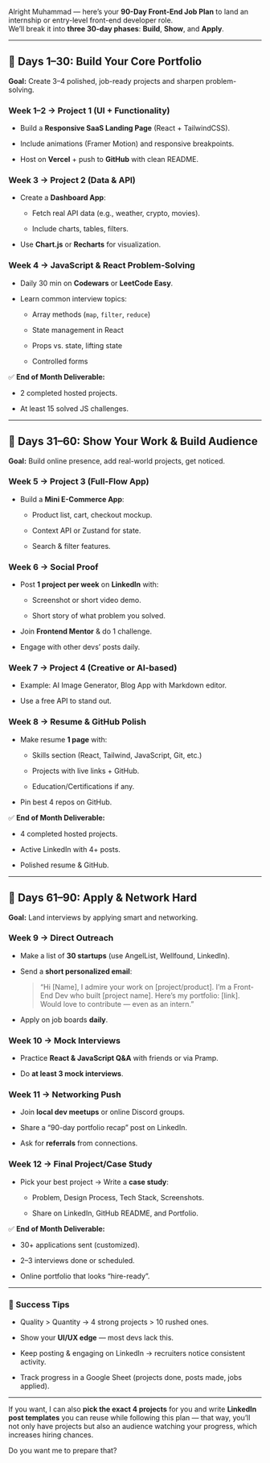 Alright Muhammad — here’s your **90-Day Front-End Job Plan** to land an internship or entry-level front-end developer role.  
We’ll break it into **three 30-day phases**: **Build**, **Show**, and **Apply**.

---

## **📅 Days 1–30: Build Your Core Portfolio**

**Goal:** Create 3–4 polished, job-ready projects and sharpen problem-solving.

### **Week 1–2 → Project 1 (UI + Functionality)**

- Build a **Responsive SaaS Landing Page** (React + TailwindCSS).
    
- Include animations (Framer Motion) and responsive breakpoints.
    
- Host on **Vercel** + push to **GitHub** with clean README.
    

### **Week 3 → Project 2 (Data & API)**

- Create a **Dashboard App**:
    
    - Fetch real API data (e.g., weather, crypto, movies).
        
    - Include charts, tables, filters.
        
- Use **Chart.js** or **Recharts** for visualization.
    

### **Week 4 → JavaScript & React Problem-Solving**

- Daily 30 min on **Codewars** or **LeetCode Easy**.
    
- Learn common interview topics:
    
    - Array methods (`map`, `filter`, `reduce`)
        
    - State management in React
        
    - Props vs. state, lifting state
        
    - Controlled forms
        

✅ **End of Month Deliverable:**

- 2 completed hosted projects.
    
- At least 15 solved JS challenges.
    

---

## **📅 Days 31–60: Show Your Work & Build Audience**

**Goal:** Build online presence, add real-world projects, get noticed.

### **Week 5 → Project 3 (Full-Flow App)**

- Build a **Mini E-Commerce App**:
    
    - Product list, cart, checkout mockup.
        
    - Context API or Zustand for state.
        
    - Search & filter features.
        

### **Week 6 → Social Proof**

- Post **1 project per week** on **LinkedIn** with:
    
    - Screenshot or short video demo.
        
    - Short story of what problem you solved.
        
- Join **Frontend Mentor** & do 1 challenge.
    
- Engage with other devs’ posts daily.
    

### **Week 7 → Project 4 (Creative or AI-based)**

- Example: AI Image Generator, Blog App with Markdown editor.
    
- Use a free API to stand out.
    

### **Week 8 → Resume & GitHub Polish**

- Make resume **1 page** with:
    
    - Skills section (React, Tailwind, JavaScript, Git, etc.)
        
    - Projects with live links + GitHub.
        
    - Education/Certifications if any.
        
- Pin best 4 repos on GitHub.
    

✅ **End of Month Deliverable:**

- 4 completed hosted projects.
    
- Active LinkedIn with 4+ posts.
    
- Polished resume & GitHub.
    

---

## **📅 Days 61–90: Apply & Network Hard**

**Goal:** Land interviews by applying smart and networking.

### **Week 9 → Direct Outreach**

- Make a list of **30 startups** (use AngelList, Wellfound, LinkedIn).
    
- Send a **short personalized email**:
    
    > “Hi [Name], I admire your work on [project/product]. I’m a Front-End Dev who built [project name]. Here’s my portfolio: [link]. Would love to contribute — even as an intern.”
    
- Apply on job boards **daily**.
    

### **Week 10 → Mock Interviews**

- Practice **React & JavaScript Q&A** with friends or via Pramp.
    
- Do **at least 3 mock interviews**.
    

### **Week 11 → Networking Push**

- Join **local dev meetups** or online Discord groups.
    
- Share a “90-day portfolio recap” post on LinkedIn.
    
- Ask for **referrals** from connections.
    

### **Week 12 → Final Project/Case Study**

- Pick your best project → Write a **case study**:
    
    - Problem, Design Process, Tech Stack, Screenshots.
        
    - Share on LinkedIn, GitHub README, and Portfolio.
        

✅ **End of Month Deliverable:**

- 30+ applications sent (customized).
    
- 2–3 interviews done or scheduled.
    
- Online portfolio that looks “hire-ready”.
    

---

### **📌 Success Tips**

- Quality > Quantity → 4 strong projects > 10 rushed ones.
    
- Show your **UI/UX edge** — most devs lack this.
    
- Keep posting & engaging on LinkedIn → recruiters notice consistent activity.
    
- Track progress in a Google Sheet (projects done, posts made, jobs applied).
    

---

If you want, I can also **pick the exact 4 projects** for you and write **LinkedIn post templates** you can reuse while following this plan — that way, you’ll not only have projects but also an audience watching your progress, which increases hiring chances.

Do you want me to prepare that?